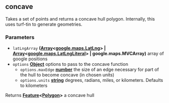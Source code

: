 <!-- Generated by documentation.js. Update this documentation by updating the source code. -->

## concave

Takes a set of points and returns a concave hull polygon. Internally, this uses turf-tin to generate geometries.

### Parameters

-   `latLngArray` **([Array][1]&lt;[google.maps.LatLng][2]> | [Array][1]&lt;[google.maps.LatLngLiteral][3]> | google.maps.MVCArray)** array of google positions
-   `options` **[Object][4]** options to pass to the concave function
    -   `options.maxEdge` **[number][5]** the size of an edge necessary for part of the hull to become concave (in chosen units)
    -   `options.units` **[string][6]** degrees, radians, miles, or kilometers. Defaults to kilometers

Returns **[Feature][7]&lt;[Polygon][8]>** a concave hull

[1]: https://developer.mozilla.org/docs/Web/JavaScript/Reference/Global_Objects/Array

[2]: https://github.com/amenadiel/google-maps-documentation/blob/master/docs/LatLng.md

[3]: https://github.com/amenadiel/google-maps-documentation/blob/master/docs/LatLngLiteral.md

[4]: https://developer.mozilla.org/docs/Web/JavaScript/Reference/Global_Objects/Object

[5]: https://developer.mozilla.org/docs/Web/JavaScript/Reference/Global_Objects/Number

[6]: https://developer.mozilla.org/docs/Web/JavaScript/Reference/Global_Objects/String

[7]: http://geojson.org/geojson-spec.html#feature-objects

[8]: http://geojson.org/geojson-spec.html#polygon
